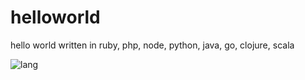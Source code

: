 # helloworld
hello world written in ruby, php, node, python, java, go, clojure, scala

![lang](https://github.com/unlike/helloworld/raw/master/lang.png)

